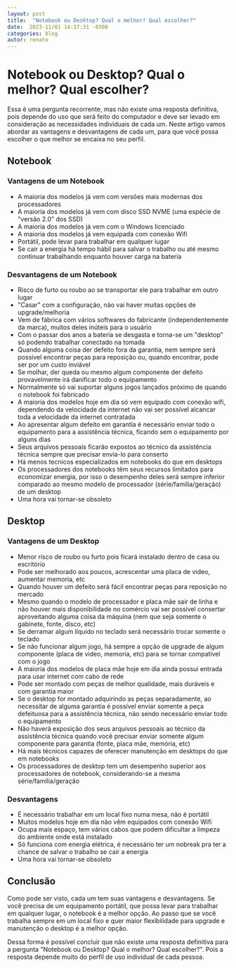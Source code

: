 ```yaml
---
layout: post
title:  "Notebook ou Desktop? Qual o melhor? Qual escolher?"
date:  2023-11/01 14:37:31 -0300
categories: blog
autor: renato
---
```


# Notebook ou Desktop? Qual o melhor? Qual escolher?

Essa é uma pergunta recorrente, mas não existe uma resposta definitiva, pois depende do uso que será feito do computador e deve ser levado em consideração as necessidades individuais de cada um. Neste artigo vamos abordar as vantagens e desvantagens de cada um, para que você possa escolher o que melhor se encaixa no seu perfil.

## Notebook

### Vantagens de um Notebook

- A maioria dos modelos já vem com versões mais modernas dos processadores
- A maioria dos modelos já vem com disco SSD NVME (uma espécie de "versão 2.0" dos SSD)
- A maioria dos modelos já vem com o Windows licenciado
- A maioria dos modelos já vem equipada com conexão Wifi
- Portátil, pode levar para trabalhar em qualquer lugar
- Se cair a energia há tempo hábil para salvar o trabalho ou até mesmo continuar trabalhando enquanto houver carga na bateria

### Desvantagens de um Notebook

- Risco de furto ou roubo ao se transportar ele para trabalhar em outro lugar
- "Casar" com a configuração, não vai haver muitas opções de upgrade/melhoria
- Vem de fábrica com vários softwares do fabricante (independentemente da marca), muitos deles inúteis para o usuário
- Com o passar dos anos a bateria se desgasta e torna-se um "desktop" só podendo trabalhar conectado na tomada
- Quando alguma coisa der defeito fora da garantia, nem sempre será possível encontrar peças para reposição ou, quando encontrar, pode ser por um custo inviável
- Se molhar, der queda ou mesmo algum componente der defeito provavelmente irá danificar todo o equipamento
- Normalmente só vai suportar alguns jogos lançados próximo de quando o notebook foi fabricado
- A maioria dos modelos hoje em dia só vem equipado com conexão wifi, dependendo da velocidade da internet não vai ser possível alcancar toda a velocidade da internet contratada
- Ao apresentar algum defeito em garantia é necessário enviar todo o equipamento para a assistência técnica, ficando sem o equipamento por alguns dias
- Seus arquivos pessoais ficarão expostos ao técnico da assistência técnica sempre que precisar envia-lo para conserto
- Há menos tecnicos especializados em notebooks do que em desktops
- Os processadores dos notebooks têm seus recursos limitados para economizar energia, por isso o desempenho deles será sempre inferior comparado ao mesmo modelo de processador (série/família/geração) de um desktop
- Uma hora vai tornar-se obsoleto

## Desktop

### Vantagens de um Desktop

- Menor risco de roubo ou furto pois ficará instalado dentro de casa ou escritório
- Pode ser melhorado aos poucos, acrescentar uma placa de video, aumentar memoria, etc
- Quando houver um defeito será fácil encontrar peças para reposição no mercado
- Mesmo quando o modelo de processador e placa mãe sair de linha e não houver mais disponibilidade no comércio vai ser possível consertar aproveitando alguma coisa da máquina (nem que seja somente o gabinete, fonte, disco, etc)
- Se derramar algum líquido no teclado será necessário trocar somente o teclado
- Se não funcionar algum jogo, há sempre a opção de upgrade de algum componente (placa de video, memoria, etc) para se tornar compatível com o jogo
- A maioria dos modelos de placa mãe hoje em dia ainda possui entrada para usar internet com cabo de rede
- Pode ser montado com peças de melhor qualidade, mais duráveis e com garantia maior
- Se o desktop for montado adquirindo as peças separadamente, ao necessitar de alguma garantia é possível enviar somente a peça defeituosa para a assistência técnica, não sendo necessário enviar todo o equipamento
- Não haverá exposição dos seus arquivos pessoais ao técnico da assistência técnica quando você precisar enviar somente algum componente para garantia (fonte, placa mãe, memória, etc)
- Há mais técnicos capazes de oferecer manutenção em desktops do que em notebooks
- Os processadores de desktop tem um desempenho superior aos processadores de notebook, considerando-se a mesma série/família/geração

### Desvantagens

- É necessário trabalhar em um local fixo numa mesa, não é portátil
- Muitos modelos hoje em dia não vêm equipados com conexão Wifi
- Ocupa mais espaço, tem vários cabos que podem dificultar a limpeza do ambiente onde está instalado
- Só funciona com energia elétrica, é necessário ter um nobreak pra ter a chance de salvar o trabalho se cair a energia
- Uma hora vai tornar-se obsoleto

## Conclusão

Como pode ser visto, cada um tem suas vantagens e desvantagens. Se você precisa de um equipamento portátil, que possa levar para trabalhar em qualquer lugar, o notebook é a melhor opção. Ao passo que se você trabalha sempre em um local fixo e quer maior flexibilidade para upgrade e manutenção o desktop é a melhor opção.

Dessa forma é possível concluir que não existe uma resposta definitiva para a pergunta "Notebook ou Desktop? Qual o melhor? Qual escolher?". Pois a resposta depende muito do perfil de uso individual de cada pessoa.